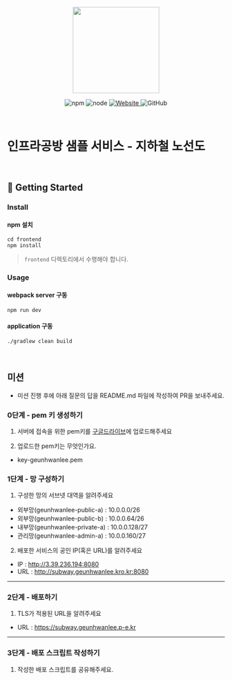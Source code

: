 <p align="center">
    <img width="200px;" src="https://raw.githubusercontent.com/woowacourse/atdd-subway-admin-frontend/master/images/main_logo.png"/>
</p>
<p align="center">
  <img alt="npm" src="https://img.shields.io/badge/npm-%3E%3D%205.5.0-blue">
  <img alt="node" src="https://img.shields.io/badge/node-%3E%3D%209.3.0-blue">
  <a href="https://edu.nextstep.camp/c/R89PYi5H" alt="nextstep atdd">
    <img alt="Website" src="https://img.shields.io/website?url=https%3A%2F%2Fedu.nextstep.camp%2Fc%2FR89PYi5H">
  </a>
  <img alt="GitHub" src="https://img.shields.io/github/license/next-step/atdd-subway-service">
</p>

<br>

# 인프라공방 샘플 서비스 - 지하철 노선도

<br>

## 🚀 Getting Started

### Install
#### npm 설치
```
cd frontend
npm install
```
> `frontend` 디렉토리에서 수행해야 합니다.

### Usage
#### webpack server 구동
```
npm run dev
```
#### application 구동
```
./gradlew clean build
```
<br>

## 미션

* 미션 진행 후에 아래 질문의 답을 README.md 파일에 작성하여 PR을 보내주세요.

### 0단계 - pem 키 생성하기

1. 서버에 접속을 위한 pem키를 [구글드라이브](https://drive.google.com/drive/folders/1dZiCUwNeH1LMglp8dyTqqsL1b2yBnzd1?usp=sharing)에 업로드해주세요

2. 업로드한 pem키는 무엇인가요.
- key-geunhwanlee.pem

### 1단계 - 망 구성하기
1. 구성한 망의 서브넷 대역을 알려주세요
- 외부망(geunhwanlee-public-a) : 10.0.0.0/26
- 외부망(geunhwanlee-public-b) : 10.0.0.64/26
- 내부망(geunhwanlee-private-a) : 10.0.0.128/27
- 관리망(geunhwanlee-admin-a) : 10.0.0.160/27

2. 배포한 서비스의 공인 IP(혹은 URL)를 알려주세요

- IP : http://3.39.236.194:8080
- URL : http://subway.geunhwanlee.kro.kr:8080



---

### 2단계 - 배포하기
1. TLS가 적용된 URL을 알려주세요

- URL : https://subway.geunhwanlee.p-e.kr

---

### 3단계 - 배포 스크립트 작성하기

1. 작성한 배포 스크립트를 공유해주세요.



